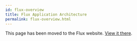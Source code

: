 ```yaml
---
id: flux-overview
title: Flux Application Architecture
permalink: flux-overview.html
---
```


This page has been moved to the Flux website. [View it there](https://facebook.github.io/flux/docs/overview.html).
